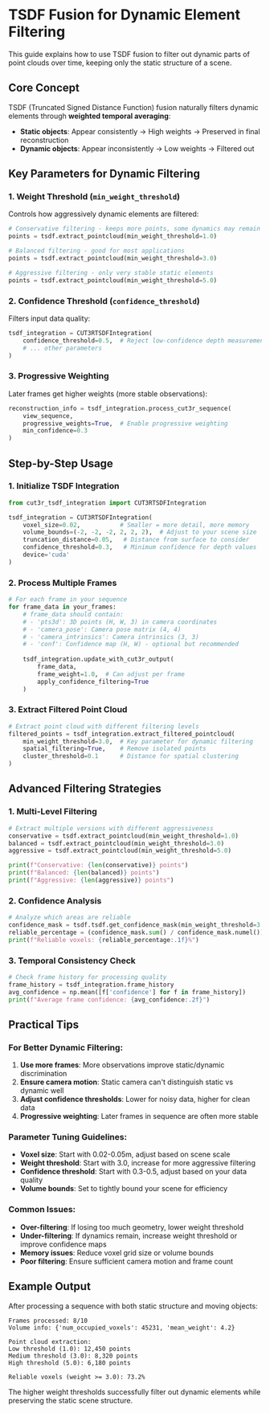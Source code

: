 # TSDF Fusion for Dynamic Element Filtering

This guide explains how to use TSDF fusion to filter out dynamic parts of point clouds over time, keeping only the static structure of a scene.

## Core Concept

TSDF (Truncated Signed Distance Function) fusion naturally filters dynamic elements through **weighted temporal averaging**:

- **Static objects**: Appear consistently → High weights → Preserved in final reconstruction
- **Dynamic objects**: Appear inconsistently → Low weights → Filtered out

## Key Parameters for Dynamic Filtering

### 1. Weight Threshold (`min_weight_threshold`)
Controls how aggressively dynamic elements are filtered:

```python
# Conservative filtering - keeps more points, some dynamics may remain
points = tsdf.extract_pointcloud(min_weight_threshold=1.0)

# Balanced filtering - good for most applications  
points = tsdf.extract_pointcloud(min_weight_threshold=3.0)

# Aggressive filtering - only very stable static elements
points = tsdf.extract_pointcloud(min_weight_threshold=5.0)
```

### 2. Confidence Threshold (`confidence_threshold`)
Filters input data quality:

```python
tsdf_integration = CUT3RTSDFIntegration(
    confidence_threshold=0.5,  # Reject low-confidence depth measurements
    # ... other parameters
)
```

### 3. Progressive Weighting
Later frames get higher weights (more stable observations):

```python
reconstruction_info = tsdf_integration.process_cut3r_sequence(
    view_sequence,
    progressive_weights=True,  # Enable progressive weighting
    min_confidence=0.3
)
```

## Step-by-Step Usage

### 1. Initialize TSDF Integration

```python
from cut3r_tsdf_integration import CUT3RTSDFIntegration

tsdf_integration = CUT3RTSDFIntegration(
    voxel_size=0.02,           # Smaller = more detail, more memory
    volume_bounds=(-2, -2, -2, 2, 2, 2),  # Adjust to your scene size
    truncation_distance=0.05,   # Distance from surface to consider
    confidence_threshold=0.3,   # Minimum confidence for depth values
    device='cuda'
)
```

### 2. Process Multiple Frames

```python
# For each frame in your sequence
for frame_data in your_frames:
    # frame_data should contain:
    # - 'pts3d': 3D points (H, W, 3) in camera coordinates  
    # - 'camera_pose': Camera pose matrix (4, 4)
    # - 'camera_intrinsics': Camera intrinsics (3, 3)
    # - 'conf': Confidence map (H, W) - optional but recommended
    
    tsdf_integration.update_with_cut3r_output(
        frame_data,
        frame_weight=1.0,  # Can adjust per frame
        apply_confidence_filtering=True
    )
```

### 3. Extract Filtered Point Cloud

```python
# Extract point cloud with different filtering levels
filtered_points = tsdf_integration.extract_filtered_pointcloud(
    min_weight_threshold=3.0,  # Key parameter for dynamic filtering
    spatial_filtering=True,    # Remove isolated points
    cluster_threshold=0.1      # Distance for spatial clustering
)
```

## Advanced Filtering Strategies

### 1. Multi-Level Filtering

```python
# Extract multiple versions with different aggressiveness
conservative = tsdf.extract_pointcloud(min_weight_threshold=1.0)
balanced = tsdf.extract_pointcloud(min_weight_threshold=3.0) 
aggressive = tsdf.extract_pointcloud(min_weight_threshold=5.0)

print(f"Conservative: {len(conservative)} points")
print(f"Balanced: {len(balanced)} points") 
print(f"Aggressive: {len(aggressive)} points")
```

### 2. Confidence Analysis

```python
# Analyze which areas are reliable
confidence_mask = tsdf.tsdf.get_confidence_mask(min_weight_threshold=3.0)
reliable_percentage = (confidence_mask.sum() / confidence_mask.numel()) * 100
print(f"Reliable voxels: {reliable_percentage:.1f}%")
```

### 3. Temporal Consistency Check

```python
# Check frame history for processing quality
frame_history = tsdf_integration.frame_history
avg_confidence = np.mean([f['confidence'] for f in frame_history])
print(f"Average frame confidence: {avg_confidence:.2f}")
```

## Practical Tips

### For Better Dynamic Filtering:

1. **Use more frames**: More observations improve static/dynamic discrimination
2. **Ensure camera motion**: Static camera can't distinguish static vs dynamic well
3. **Adjust confidence thresholds**: Lower for noisy data, higher for clean data
4. **Progressive weighting**: Later frames in sequence are often more stable

### Parameter Tuning Guidelines:

- **Voxel size**: Start with 0.02-0.05m, adjust based on scene scale
- **Weight threshold**: Start with 3.0, increase for more aggressive filtering
- **Confidence threshold**: Start with 0.3-0.5, adjust based on your data quality
- **Volume bounds**: Set to tightly bound your scene for efficiency

### Common Issues:

- **Over-filtering**: If losing too much geometry, lower weight threshold
- **Under-filtering**: If dynamics remain, increase weight threshold or improve confidence maps
- **Memory issues**: Reduce voxel grid size or volume bounds
- **Poor filtering**: Ensure sufficient camera motion and frame count

## Example Output

After processing a sequence with both static structure and moving objects:

```
Frames processed: 8/10
Volume info: {'num_occupied_voxels': 45231, 'mean_weight': 4.2}

Point cloud extraction:
Low threshold (1.0): 12,450 points
Medium threshold (3.0): 8,320 points  
High threshold (5.0): 6,180 points

Reliable voxels (weight >= 3.0): 73.2%
```

The higher weight thresholds successfully filter out dynamic elements while preserving the static scene structure.
